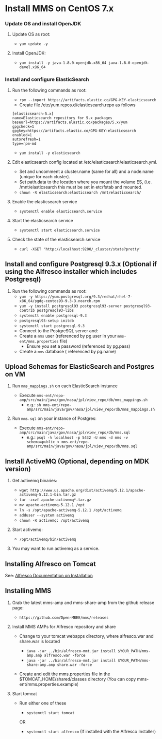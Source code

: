 Install MMS on CentOS 7.x
===

### Update OS and install OpenJDK
1. Update OS as root:
    * `yum update -y`

2. Install OpenJDK:
    * `yum install -y java-1.8.0-openjdk.x86_64 java-1.8.0-openjdk-devel.x86_64`

### Install and configure ElasticSearch
1. Run the following commands as root:
    * `rpm --import https://artifacts.elastic.co/GPG-KEY-elasticsearch`
    * Create file /etc/yum.repos.d/elasticsearch.repo as follows
    ```
    [elasticsearch-5.x]
    name=Elasticsearch repository for 5.x packages
    baseurl=https://artifacts.elastic.co/packages/5.x/yum
    gpgcheck=1
    gpgkey=https://artifacts.elastic.co/GPG-KEY-elasticsearch
    enabled=1
    autorefresh=1
    type=rpm-md
    ```
    * `yum install -y elasticsearch`
    
2. Edit elasticsearch config located at /etc/elasticsearch/elasticsearch.yml.  
    * Set and uncomment a cluster.name (same for all) and a node.name (unique for each cluster).  
    * Set path.data to the location where you mount the volume ES, (i.e. /mnt/elasticsearch this must be set in etc/fstab and mounted.
    * `chown -R elasticsearch:elasticsearch /mnt/elasticsearch/`
    
3. Enable the elasticsearch service
    * `systemctl enable elasticsearch.service`
    
4. Start the elasticsearch service
    * `systemctl start elasticsearch.service`
    
5. Check the state of the elasticsearch service
    * `curl -XGET 'http://localhost:9200/_cluster/state?pretty'`

## Install and configure Postgresql 9.3.x (Optional if using the Alfresco installer which includes Postgresql)
1. Run the following commands as root:
    * `yum -y https://yum.postgresql.org/9.3/redhat/rhel-7-x86_64/pgdg-centos93-9.3-3.noarch.rpm`
    * `yum -y install postgresql93 postgresql93-server postgresql93-contrib postgresql93-libs`
    * `systemctl enable postgresql-9.3`
    * `postgresql93-setup initdb`
    * `systemctl start postgresql-9.3`
    * Connect to the PostgreSQL server and:
    * Create a `mms` user (referenced by pg.user in your `mms-ent/mms.properties` file)
       * Ensure you set a password (referenced by pg.pass)
    * Create a `mms` database ( referenced by pg.name)

## Upload Schemas for ElasticSearch and Postgres on VM
1.  Run `mms_mappings.sh`  on each ElasticSearch instance
    * Execute `mms-ent/repo-amp/src/main/java/gov/nasa/jpl/view_repo/db/mms_mappings.sh`
       * e.g.: `sh mms-ent/repo-amp/src/main/java/gov/nasa/jpl/view_repo/db/mms_mappings.sh`

2.  Run `mms.sql` on your instance of Postgres:
    * Execute `mms-ent/repo-amp/src/main/java/gov/nasa/jpl/view_repo/db/mms.sql`
       * e.g.: `psql -h localhost -p 5432 -U mms -d mms -v schema=public < mms-ent/repo-amp/src/main/java/gov/nasa/jpl/view_repo/db/mms.sql`
       
## Install ActiveMQ (Optional, depending on MDK version)
1. Get activemq binaries:
    * `wget http://www.us.apache.org/dist/activemq/5.12.1/apache-activemq-5.12.1-bin.tar.gz`
    * `tar -zxvf apache-activemq*.tar.gz`
    * `mv apache-activemq-5.12.1 /opt`
    * `ln -s /opt/apache-activemq-5.12.1 /opt/activemq`
    * `adduser --system activemq`
    * `chown -R activemq: /opt/activemq`
    
2. Start activemq:
    * `/opt/activemq/bin/activemq`
    
3. You may want to run activemq as a service.
       
## Installing Alfresco on Tomcat

See: [Alfresco Documentation on Installation](https://docs.alfresco.com/5.2/concepts/master-ch-install.html)

## Installing MMS
1. Grab the latest mms-amp and mms-share-amp from the github release page:
    * `https://github.com/Open-MBEE/mms/releases`
2. Install MMS AMPs for Alfresco repository and share
    * Change to your tomcat webapps directory, where alfresco.war and share.war is located
        * `java -jar ../bin/alfresco-mmt.jar install $YOUR_PATH/mms-amp.amp alfresco.war -force`
        * `java -jar ../bin/alfresco-mmt.jar install $YOUR_PATH/mms-share-amp.amp share.war -force`
        
    * Create and edit the mms.properties file in the $TOMCAT_HOME/shared/classes directory (You can copy mms-ent/mms.properties.example)
    
3. Start tomcat
    * Run either one of these
        * `systemctl start tomcat`
        
        OR
        * `systemctl start alfresco` (If installed with the Alfresco Installer)
    

